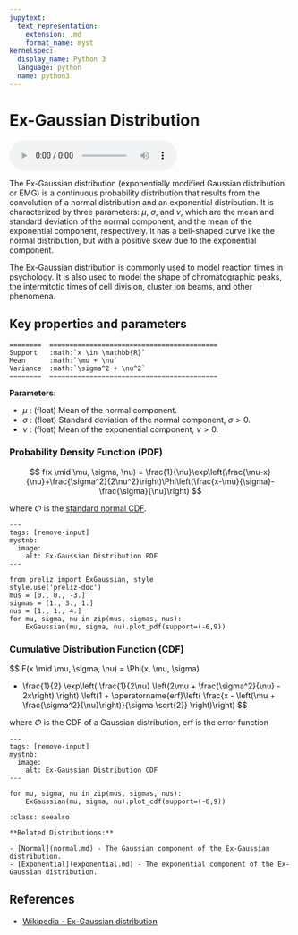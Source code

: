 ```yaml
---
jupytext:
  text_representation:
    extension: .md
    format_name: myst
kernelspec:
  display_name: Python 3
  language: python
  name: python3
---
```

# Ex-Gaussian Distribution

<audio controls> <source src="../../_static/exgaussian.mp3" type="audio/mpeg"> This browser cannot play the pronunciation audio file for this distribution. </audio>

The Ex-Gaussian distribution (exponentially modified Gaussian distribution or EMG) is a continuous probability distribution that results from the convolution of a normal distribution and an exponential distribution. It is characterized by three parameters: $\mu$, $\sigma$, and $\nu$, which are the mean and standard deviation of the normal component, and the mean of the exponential component, respectively. It has a bell-shaped curve like the normal distribution, but with a positive skew due to the exponential component.

The Ex-Gaussian distribution is commonly used to model reaction times in psychology. It is also used to model the shape of chromatographic peaks, the intermitotic times of cell division, cluster ion beams, and other phenomena.

## Key properties and parameters

```{eval-rst}
========  ==========================================
Support   :math:`x \in \mathbb{R}`
Mean      :math:`\mu + \nu`
Variance  :math:`\sigma^2 + \nu^2`
========  ==========================================
```

**Parameters:**

- $\mu$ : (float) Mean of the normal component.
- $\sigma$ : (float) Standard deviation of the normal component, $\sigma > 0$.
- $\nu$ : (float) Mean of the exponential component, $\nu > 0$.

### Probability Density Function (PDF)

$$
f(x \mid \mu, \sigma, \nu) =
\frac{1}{\nu}\exp\left(\frac{\mu-x}{\nu}+\frac{\sigma^2}{2\nu^2}\right)\Phi\left(\frac{x-\mu}{\sigma}-\frac{\sigma}{\nu}\right)
$$

where $\Phi$ is the [standard normal CDF](normal.md).

```{code-cell}
---
tags: [remove-input]
mystnb:
  image:
    alt: Ex-Gaussian Distribution PDF
---

from preliz import ExGaussian, style
style.use('preliz-doc')
mus = [0., 0., -3.]
sigmas = [1., 3., 1.]
nus = [1., 1., 4.]
for mu, sigma, nu in zip(mus, sigmas, nus):
    ExGaussian(mu, sigma, nu).plot_pdf(support=(-6,9))
```

### Cumulative Distribution Function (CDF)

$$
F(x \mid \mu, \sigma, \nu) = 
 \Phi(x, \mu, \sigma)
- \frac{1}{2} \exp\left( \frac{1}{2\nu} \left(2\mu + \frac{\sigma^2}{\nu} - 2x\right) \right) \left(1 + \operatorname{erf}\left( \frac{x - \left(\mu + \frac{\sigma^2}{\nu}\right)}{\sigma \sqrt{2}} \right)\right)
$$

where $\Phi$ is the CDF of a Gaussian distribution, $\text{erf}$ is the error function

```{code-cell}
---
tags: [remove-input]
mystnb:
  image:
    alt: Ex-Gaussian Distribution CDF
---

for mu, sigma, nu in zip(mus, sigmas, nus):
    ExGaussian(mu, sigma, nu).plot_cdf(support=(-6,9))
```

```{seealso}
:class: seealso

**Related Distributions:**

- [Normal](normal.md) - The Gaussian component of the Ex-Gaussian distribution.
- [Exponential](exponential.md) - The exponential component of the Ex-Gaussian distribution.
```

## References

- [Wikipedia - Ex-Gaussian distribution](https://en.wikipedia.org/wiki/Exponentially_modified_Gaussian_distribution)